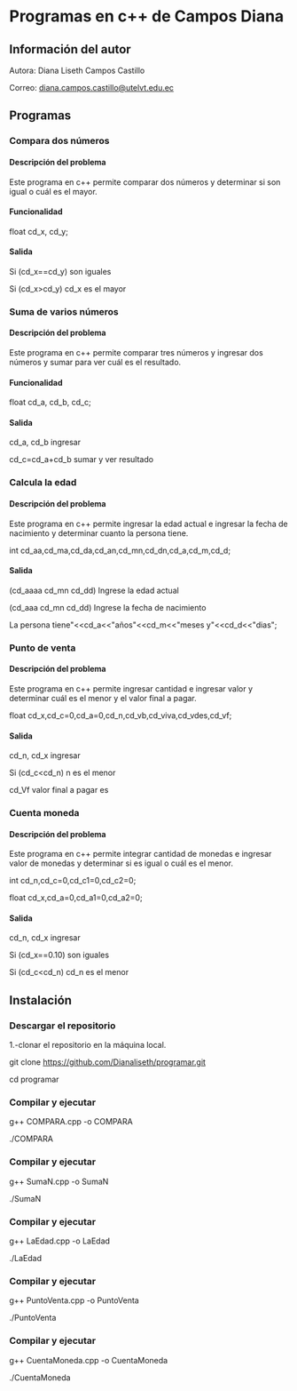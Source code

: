  # Programas en c++ de Campos Diana
 ## Información del autor
  Autora: Diana Liseth Campos Castillo


  Correo: diana.campos.castillo@utelvt.edu.ec


 ## Programas
 ### Compara dos números 
 #### Descripción del problema 
 Este programa en c++ permite comparar dos números y determinar si son igual o cuál es el mayor. 
 #### Funcionalidad

 
 float cd_x, cd_y;
 
 #### Salida

 Si (cd_x==cd_y) son iguales

 Si (cd_x>cd_y) cd_x es el mayor
 

 ### Suma de varios números
 #### Descripción del problema 
 Este programa en c++ permite comparar tres números y ingresar dos números y sumar para ver cuál es el resultado. 
 #### Funcionalidad

 float cd_a, cd_b, cd_c;

 #### Salida

 cd_a, cd_b ingresar

 cd_c=cd_a+cd_b sumar y ver resultado



 ### Calcula la edad
 #### Descripción del problema 
 Este programa en c++ permite ingresar la edad actual e ingresar la fecha de nacimiento y determinar cuanto la persona tiene. 
  
 int cd_aa,cd_ma,cd_da,cd_an,cd_mn,cd_dn,cd_a,cd_m,cd_d;
        
 #### Salida

 (cd_aaaa cd_mn cd_dd) Ingrese la edad actual
                   
 (cd_aaa cd_mn cd_dd) Ingrese la fecha de nacimiento
   
 La persona tiene"<<cd_a<<"años"<<cd_m<<"meses y"<<cd_d<<"dias";



 ### Punto de venta
 #### Descripción del problema
 Este programa en c++ permite ingresar cantidad e ingresar valor y determinar cuál es el menor y el valor final a pagar. 

 float cd_x,cd_c=0,cd_a=0,cd_n,cd_vb,cd_viva,cd_vdes,cd_vf;
   
 #### Salida
 
  cd_n, cd_x ingresar
    
  Si (cd_c<cd_n) n es el menor 
   
  cd_Vf valor final a pagar es



 ### Cuenta moneda
 #### Descripción del problema 
 Este programa en c++ permite integrar cantidad de monedas e ingresar valor de monedas y determinar si es igual o cuál es el  menor. 
  
 int cd_n,cd_c=0,cd_c1=0,cd_c2=0;

 float cd_x,cd_a=0,cd_a1=0,cd_a2=0;

 #### Salida
  
 cd_n, cd_x ingresar

 Si (cd_x==0.10) son iguales

 Si (cd_c<cd_n) cd_n es el menor


 ## Instalación 
 ### Descargar el repositorio
 1.-clonar el repositorio en la máquina local. 

 git clone https://github.com/Dianaliseth/programar.git

 cd programar

 
 ### Compilar y ejecutar

 g++ COMPARA.cpp -o COMPARA

 ./COMPARA

 
 ### Compilar y ejecutar

 g++ SumaN.cpp -o SumaN
 
 ./SumaN


 ### Compilar y ejecutar

 g++ LaEdad.cpp -o LaEdad

 ./LaEdad

 
 ### Compilar y ejecutar

 g++ PuntoVenta.cpp -o PuntoVenta
 
 ./PuntoVenta


 ### Compilar y ejecutar

 g++ CuentaMoneda.cpp -o CuentaMoneda

 ./CuentaMoneda
